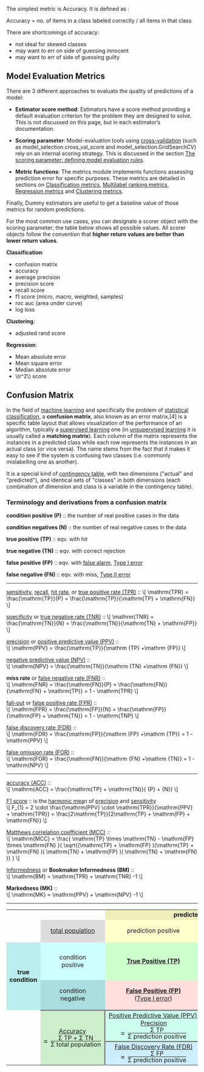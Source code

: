 <!--
.. title: Evaluation Metrics
.. slug: 14-evaluation_metrics
.. date: 2017-04-20 07:04:44 UTC+08:00
.. tags:
.. category:
.. link:
.. description:
.. type: text
-->


The simplest metric is Accuracy.  It is defined as :

Accuracy = no. of items in a class labeled correctly / all items in that class

There are shortcomings of accuracy:      

- not ideal for skewed classes    
- may want to err on side of guessing innocent   
- may want to err of side of guessing guilty   


## Model Evaluation Metrics

There are 3 different approaches to evaluate the quality of predictions of a model:    

- **Estimator score method**: Estimators have a score method providing a default evaluation criterion for the problem they are designed to solve. This is not discussed on this page, but in each estimator’s documentation.     
- **Scoring parameter**: Model-evaluation tools using [cross-validation][5478f366] (such as model_selection.cross_val_score and model_selection.GridSearchCV) rely on an internal scoring strategy. This is discussed in the section [The scoring parameter: defining model evaluation rules][0caba749].     
- **Metric functions**: The metrics module implements functions assessing prediction error for specific purposes. These metrics are detailed in sections on [Classification metrics][5d91992e], [Multilabel ranking metrics][1c349b23], [Regression metrics][d722d625] and [Clustering metrics][1011cf9e].     

  [5478f366]: http://scikit-learn.org/stable/modules/cross_validation.html#cross-validation "Cross Validation"
  [0caba749]: http://scikit-learn.org/stable/modules/model_evaluation.html#scoring-parameter "Scoring Parameter"
  [5d91992e]: http://scikit-learn.org/stable/modules/model_evaluation.html#classification-metrics "Classification Metrics"
  [1c349b23]: http://scikit-learn.org/stable/modules/model_evaluation.html#multilabel-ranking-metrics "Multilabel Ranking Metrics"
  [d722d625]: http://scikit-learn.org/stable/modules/model_evaluation.html#regression-metrics "Regression Metrics"
  [1011cf9e]: http://scikit-learn.org/stable/modules/model_evaluation.html#clustering-metrics "Clustering Metrics"

Finally, Dummy estimators are useful to get a baseline value of those metrics for random predictions.

For the most common use cases, you can designate a scorer object with the scoring parameter; the table below shows all possible values. All scorer objects follow the convention that **higher return values are better than lower return values**.

**Classification**:       

- confusion matrix
- accuracy   
- average precision     
- precision score    
- recall score    
- f1 score (micro, macro, weighted, samples)    
- roc auc (area under curve)      
- log loss

**Clustering**:       

- adjusted rand score

**Regression**:      

- Mean absolute error
- Mean square error
- Median absolute error
- \\(r^2\\) score


## Confusion Matrix      

In the field of [machine learning][ab888587] and specifically the problem of [statistical classification][f3cec3e0], a **confusion matrix**, also known as an error matrix,[4] is a specific table layout that allows visualization of the performance of an algorithm, typically a [supervised learning][441a8b2c] one (in [unsupervised learning][e05293fc] it is usually called a **matching matrix**). Each column of the matrix represents the instances in a predicted class while each row represents the instances in an actual class (or vice versa).   The name stems from the fact that it makes it easy to see if the system is confusing two classes (i.e. commonly mislabelling one as another).

  [ab888587]: https://en.wikipedia.org/wiki/Machine_learning "Machine Learning"
  [f3cec3e0]: https://en.wikipedia.org/wiki/Statistical_classification "Statistical Classification"
  [441a8b2c]: https://en.wikipedia.org/wiki/Supervised_learning "Supervised Learning"
  [e05293fc]: https://en.wikipedia.org/wiki/Unsupervised_learning "Unsupervised Learning"

It is a special kind of [contingency table][11df1c45], with two dimensions ("actual" and "predicted"), and identical sets of "classes" in both dimensions (each combination of dimension and class is a variable in the contingency table).

  [11df1c45]: https://en.wikipedia.org/wiki/Contingency_table "Contingency Table"

### Terminology and derivations from a confusion matrix

**condition positive (P)** :: the number of real positive cases in the data      

**condition negatives (N)** :: the number of real negative cases in the data

**true positive (TP)** :: eqv. with hit    

**true negative (TN)** :: eqv. with correct rejection    

**false positive (FP)** :: eqv. with [false alarm][97aeffed], [Type I error][156261e9]

  [97aeffed]: https://en.wikipedia.org/wiki/False_alarm "False Alarm"
  [156261e9]: https://en.wikipedia.org/wiki/Type_I_error "Type I Error"

**false negative (FN)** :: eqv. with miss, [Type II error][df7cc0ed]

  [df7cc0ed]: https://en.wikipedia.org/wiki/Type_II_error "Type II Error"

------------------------------------------------------------------------------
[sensitivity][0c430637], [recall][d8a2fbda], [hit rate][2db84899], or [true positive rate (TPR)][26ba1fb2] ::
\\[
  \mathrm{TPR} = \frac{\mathrm{TP}}{P} = \frac{\mathrm{TP}}{\mathrm{TP} + \mathrm{FN}}
\\]

  [0c430637]: https://en.wikipedia.org/wiki/Sensitivity_(test) "Sensitivity"
  [d8a2fbda]: https://en.wikipedia.org/wiki/Information_retrieval#Recall "Recall"
  [2db84899]: https://en.wikipedia.org/wiki/Hit_rate "Hit Rate"
  [26ba1fb2]: https://en.wikipedia.org/wiki/Sensitivity_(test) "True Positive Rate (TPR)"

[specificity][2d944914] or [true negative rate (TNR)][9ac5d1d8] ::
\\[
  \mathrm{TNR} = \frac{\mathrm{TN}}{N} = \frac{\mathrm{TN}}{\mathrm{TN} + \mathrm{FP}}
\\]

  [2d944914]: https://en.wikipedia.org/wiki/Specificity_(tests) "Speciticity"
  [9ac5d1d8]: https://en.wikipedia.org/wiki/Specificity_(tests) "True Negative Rate (TNR)"

[precision][20ddb84f] or [positive predictive value (PPV)][76f9d232] ::   
\\[
  \mathrm{PPV} = \frac{\mathrm{TP}}{\mathrm {TP} +\mathrm {FP}}
\\]

  [20ddb84f]: https://en.wikipedia.org/wiki/Information_retrieval#Precision "Precision"
  [76f9d232]: https://en.wikipedia.org/wiki/Positive_predictive_value "Positive Predictive Value"

[negative predictive value (NPV)][3d52a732] ::    
\\[
  \mathrm{NPV} = \frac{\mathrm{TN}}{\mathrm {TN} +\mathrm {FN}}
\\]

  [3d52a732]: https://en.wikipedia.org/wiki/Negative_predictive_value "Negative Predictive Value"

**miss rate** or [false negative rate (FNR)][a7c958b1] ::   
\\[
  \mathrm{FNR} = \frac{\mathrm{FN}}{P} = \frac{\mathrm{FN}}{\mathrm{FN} + \mathrm{TP}} = 1 - \mathrm{TPR}
\\]

  [a7c958b1]: https://en.wikipedia.org/wiki/Type_I_and_type_II_errors#False_positive_and_false_negative_rates "False Negative Rate"

[fall-out][557b0042] or [false positive rate (FPR)][906e32bc] ::    
\\[
  \mathrm{FPR} = \frac{\mathrm{FP}}{N} = \frac{\mathrm{FP}}{\mathrm{FP} + \mathrm{TN}} = 1 - \mathrm{TNP}
\\]

  [557b0042]: https://en.wikipedia.org/wiki/Information_retrieval#Fall-out "Fall Out"
  [906e32bc]: https://en.wikipedia.org/wiki/Information_retrieval#Fall-out "False Positive Rate"

[false discovery rate (FDR)][1e0aaae4] ::     
\\[
  \mathrm{FDR} = \frac{\mathrm{FP}}{\mathrm {FP} +\mathrm {TP}} = 1 - \mathrm{PPV}
\\]

  [1e0aaae4]: https://en.wikipedia.org/wiki/False_discovery_rate "False Discovery Rate"

[false omission rate (FOR)][ab539170]  ::      
\\[
  \mathrm{FOR} = \frac{\mathrm{FN}}{\mathrm {FN} +\mathrm {TN}} = 1 - \mathrm{NPV}
\\]

  [ab539170]: https://en.wikipedia.org/wiki/Positive_and_negative_predictive_values "False Omission Rate"

------------------------------------------------------------------------------
[accuracy (ACC)][ea8c3f4b] ::    
\\[
  \mathrm{ACC} = \frac{\mathrm{TP} + \mathrm{TN}}{ {P} + {N}}
\\]

  [ea8c3f4b]: https://en.wikipedia.org/wiki/Accuracy "Accuracy"

[F1 score][6693849e] :: is the [harmonic mea][34d32e31]n of [precision][20ddb84f] and [sensitivity][0c430637]       
\\[
  F_{1} = 2 \cdot \frac{\mathrm{PPV} \cdot \mathrm{TPR}}{\mathrm{PPV} + \mathrm{TPR}} =  \frac{2\mathrm{TP}}{2\mathrm{TP} + \mathrm{FP} + \mathrm{FN}}
\\]

  [34d32e31]: https://en.wikipedia.org/wiki/Harmonic_mean#Harmonic_mean_of_two_numbers "Harmonic Mean"
  [6693849e]: https://en.wikipedia.org/wiki/F1_score "F1 Score"

[Matthews correlation coefficient (MCC)][05c95ed6] ::     
\\[
  \mathrm{MCC} = \frac{ \mathrm{TP} \times \mathrm{TN} - \mathrm{FP} \times \mathrm{FN} }{ \sqrt{(\mathrm{TP} + \mathrm{FP} )(\mathrm{TP} + \mathrm{FN} )( \mathrm{TN} + \mathrm{FP} )( \mathrm{TN} + \mathrm{FN} )} }
\\]

  [05c95ed6]: https://en.wikipedia.org/wiki/Matthews_correlation_coefficient "Matthews Correlation Coefficient"

[Informedness][09e5aa50] or **Bookmaker Informedness (BM)** ::     
\\[
  \mathrm{BM}  = \mathrm{TPR} + \mathrm{TNR} -1
\\]

  [09e5aa50]: https://en.wikipedia.org/wiki/Informedness "Informedness"

**Markedness (MK)** ::      
\\[
  \mathrm{MK}  = \mathrm{PPV} + \mathrm{NPV} -1
\\]

------------------------------------------------------------------------------


<table class="wikitable" align="center" style="text-align:center; border:none; background:transparent;">
<tbody><tr>
<td colspan="2" style="border:none;"></td>
<td colspan="2" style="background:#eeeebb;"><b>predicted condition</b></td>
</tr>
<tr>
<td style="border:none;"></td>
<td style="background:#dddddd;"><a href="https://en.wikipedia.org/wiki/Statistical_population" title="Statistical population">total population</a></td>
<td style="background:#ffffcc;">prediction positive</td>
<td style="background:#ddddaa;">prediction negative</td>
<td style="background:#eeeecc;"><a href="https://en.wikipedia.org/wiki/Prevalence" title="Prevalence">Prevalence</a> <span style="font-size:118%;white-space:nowrap;">= <span class="texhtml"><span class="sfrac nowrap" style="display:inline-block; vertical-align:-0.5em; font-size:85%; text-align:center;"><span style="display:block; line-height:1em; margin:0 0.1em;">Σ&nbsp;condition positive</span><span style="display:block; line-height:1em; margin:0 0.1em; border-top:1px solid;">Σ&nbsp;total population</span></span></span></span></td>
</tr>
<tr>
<td rowspan="2" style="background:#bbeeee;"><b>true<br>
condition</b></td>
<td style="background:#ccffff;">condition<br>
positive</td>
<td style="background:#ccffcc;"><span style="color:#006600;"><b><a href="https://en.wikipedia.org/wiki/True_positive" class="mw-redirect" title="True positive">True Positive (TP)</a></b></span></td>
<td style="background:#eedddd;"><span style="color:#cc0000;"><b><a href="https://en.wikipedia.org/wiki/False_Negative" class="mw-redirect" title="False Negative">False Negative (FN)</a></b></span><br>
(<a href="https://en.wikipedia.org/wiki/Type_II_error" class="mw-redirect" title="Type II error">type II error</a>)</td>
<td style="background:#eeffcc;"><a href="https://en.wikipedia.org/wiki/True_Positive_Rate" class="mw-redirect" title="True Positive Rate">True&nbsp;Positive&nbsp;Rate&nbsp;(TPR)</a>, <a href="https://en.wikipedia.org/wiki/Sensitivity_(tests)" class="mw-redirect" title="Sensitivity (tests)">Sensitivity</a>, <a href="https://en.wikipedia.org/wiki/Recall_(information_retrieval)" class="mw-redirect" title="Recall (information retrieval)">Recall</a>, Probability&nbsp;of&nbsp;Detection <span style="font-size:118%;white-space:nowrap;">= <span class="texhtml"><span class="sfrac nowrap" style="display:inline-block; vertical-align:-0.5em; font-size:85%; text-align:center;"><span style="display:block; line-height:1em; margin:0 0.1em;">Σ TP</span><span style="display:block; line-height:1em; margin:0 0.1em; border-top:1px solid;">Σ&nbsp;condition&nbsp;positive</span></span></span></span></td>
<td style="background:#ffeecc;"><a href="https://en.wikipedia.org/wiki/False_Negative_Rate" class="mw-redirect" title="False Negative Rate">False&nbsp;Negative&nbsp;Rate&nbsp;(FNR)</a>, Miss&nbsp;Rate <span style="font-size:118%;white-space:nowrap;">= <span class="texhtml"><span class="sfrac nowrap" style="display:inline-block; vertical-align:-0.5em; font-size:85%; text-align:center;"><span style="display:block; line-height:1em; margin:0 0.1em;">Σ FN</span><span style="display:block; line-height:1em; margin:0 0.1em; border-top:1px solid;">Σ&nbsp;condition&nbsp;positive</span></span></span></span></td>
</tr>
<tr>
<td style="background:#aadddd;">condition<br>
negative</td>
<td style="background:#ffdddd;"><span style="color:#cc0000;"><b><a href="https://en.wikipedia.org/wiki/False_Positive" class="mw-redirect" title="False Positive">False&nbsp;Positive&nbsp;(FP)</a></b></span><br>
(<a href="https://en.wikipedia.org/wiki/Type_I_error" class="mw-redirect" title="Type I error">Type I error</a>)</td>
<td style="background:#bbeebb;"><span style="color:#006600;"><b><a href="https://en.wikipedia.org/wiki/True_negative" class="mw-redirect" title="True negative">True Negative (TN)</a></b></span></td>
<td style="background:#eeddbb;"><a href="https://en.wikipedia.org/wiki/False_Positive_Rate" class="mw-redirect" title="False Positive Rate">False&nbsp;Positive&nbsp;Rate&nbsp;(FPR)</a>, <a href="https://en.wikipedia.org/wiki/Information_retrieval" title="Information retrieval"><span class="nowrap">Fall-out</span></a>, Probability&nbsp;of&nbsp;False&nbsp;Alarm <span style="font-size:118%;white-space:nowrap;">= <span class="texhtml"><span class="sfrac nowrap" style="display:inline-block; vertical-align:-0.5em; font-size:85%; text-align:center;"><span style="display:block; line-height:1em; margin:0 0.1em;">Σ FP</span><span style="display:block; line-height:1em; margin:0 0.1em; border-top:1px solid;">Σ&nbsp;condition&nbsp;negative</span></span></span></span></td>
<td style="background:#ddeebb;"><a href="https://en.wikipedia.org/wiki/True_Negative_Rate" class="mw-redirect" title="True Negative Rate">True&nbsp;Negative&nbsp;Rate&nbsp;(TNR)</a>, <a href="https://en.wikipedia.org/wiki/Specificity_(tests)" class="mw-redirect" title="Specificity (tests)">Specificity</a> (SPC) <span style="font-size:118%;white-space:nowrap;">= <span class="texhtml"><span class="sfrac nowrap" style="display:inline-block; vertical-align:-0.5em; font-size:85%; text-align:center;"><span style="display:block; line-height:1em; margin:0 0.1em;">Σ TN</span><span style="display:block; line-height:1em; margin:0 0.1em; border-top:1px solid;">Σ&nbsp;condition&nbsp;negative</span></span></span></span></td>
</tr>
<tr>
<td style="border:none;"></td>
<td rowspan="2" style="background:#cceecc;border-top:solid grey;border-right:solid grey"><a href="https://en.wikipedia.org/wiki/Accuracy_and_precision" title="Accuracy and precision">Accuracy</a> <span style="font-size:118%;white-space:nowrap;">= <span class="texhtml"><span class="sfrac nowrap" style="display:inline-block; vertical-align:-0.5em; font-size:85%; text-align:center;"><span style="display:block; line-height:1em; margin:0 0.1em;">Σ&nbsp;TP + Σ TN</span><span style="display:block; line-height:1em; margin:0 0.1em; border-top:1px solid;">Σ&nbsp;total population</span></span></span></span></td>
<td style="background:#ccffee;border-top:solid grey;"><a href="https://en.wikipedia.org/wiki/Positive_Predictive_Value" class="mw-redirect" title="Positive Predictive Value">Positive&nbsp;Predictive&nbsp;Value&nbsp;(PPV)</a>, <a href="https://en.wikipedia.org/wiki/Precision_(information_retrieval)" class="mw-redirect" title="Precision (information retrieval)">Precision</a> <span style="font-size:118%;white-space:nowrap;">= <span class="texhtml"><span class="sfrac nowrap" style="display:inline-block; vertical-align:-0.5em; font-size:85%; text-align:center;"><span style="display:block; line-height:1em; margin:0 0.1em;">Σ TP</span><span style="display:block; line-height:1em; margin:0 0.1em; border-top:1px solid;">Σ&nbsp;prediction&nbsp;positive</span></span></span></span></td>
<td style="background:#eeddee;border-bottom:solid grey;"><a href="https://en.wikipedia.org/wiki/False_omission_rate" class="mw-redirect" title="False omission rate">False&nbsp;Omission&nbsp;Rate&nbsp;(FOR)</a> <span style="font-size:118%;white-space:nowrap;">= <span class="texhtml"><span class="sfrac nowrap" style="display:inline-block; vertical-align:-0.5em; font-size:85%; text-align:center;"><span style="display:block; line-height:1em; margin:0 0.1em;">Σ FN</span><span style="display:block; line-height:1em; margin:0 0.1em; border-top:1px solid;">Σ&nbsp;prediction&nbsp;negative</span></span></span></span></td>
<td style="background:#eeeeee;"><a href="https://en.wikipedia.org/wiki/Positive_likelihood_ratio" class="mw-redirect" title="Positive likelihood ratio">Positive&nbsp;Likelihood&nbsp;Ratio&nbsp;<span class="nowrap">(LR+)</span></a> <span style="font-size:118%;white-space:nowrap;">= <span class="texhtml"><span class="sfrac nowrap" style="display:inline-block; vertical-align:-0.5em; font-size:85%; text-align:center;"><span style="display:block; line-height:1em; margin:0 0.1em;">TPR</span><span style="display:block; line-height:1em; margin:0 0.1em; border-top:1px solid;">FPR</span></span></span></span></td>
<td rowspan="2" style="background:#dddddd;"><a href="https://en.wikipedia.org/wiki/Diagnostic_odds_ratio" title="Diagnostic odds ratio">Diagnostic&nbsp;Odds&nbsp;Ratio&nbsp;(DOR)</a> <span style="font-size:118%;white-space:nowrap;">= <span class="texhtml"><span class="sfrac nowrap" style="display:inline-block; vertical-align:-0.5em; font-size:85%; text-align:center;"><span style="display:block; line-height:1em; margin:0 0.1em;">LR+</span><span style="display:block; line-height:1em; margin:0 0.1em; border-top:1px solid;">LR−</span></span></span></span></td>
</tr>
<tr>
<td style="border:none;"></td>
<td style="background:#cceeff;border-top:solid grey;"><a href="https://en.wikipedia.org/wiki/False_Discovery_Rate" class="mw-redirect" title="False Discovery Rate">False&nbsp;Discovery&nbsp;Rate&nbsp;(FDR)</a> <span style="font-size:118%;white-space:nowrap;">= <span class="texhtml"><span class="sfrac nowrap" style="display:inline-block; vertical-align:-0.5em; font-size:85%; text-align:center;"><span style="display:block; line-height:1em; margin:0 0.1em;">Σ FP</span><span style="display:block; line-height:1em; margin:0 0.1em; border-top:1px solid;">Σ&nbsp;prediction&nbsp;positive</span></span></span></span></td>
<td style="background:#aaddcc;border-bottom:solid grey;"><a href="https://en.wikipedia.org/wiki/Negative_Predictive_Value" class="mw-redirect" title="Negative Predictive Value">Negative&nbsp;Predictive&nbsp;Value&nbsp;(NPV)</a> <span style="font-size:118%;white-space:nowrap;">= <span class="texhtml"><span class="sfrac nowrap" style="display:inline-block; vertical-align:-0.5em; font-size:85%; text-align:center;"><span style="display:block; line-height:1em; margin:0 0.1em;">Σ TN</span><span style="display:block; line-height:1em; margin:0 0.1em; border-top:1px solid;">Σ&nbsp;prediction&nbsp;negative</span></span></span></span></td>
<td style="background:#cccccc;"><a href="https://en.wikipedia.org/wiki/Negative_likelihood_ratio" class="mw-redirect" title="Negative likelihood ratio">Negative&nbsp;Likelihood&nbsp;Ratio&nbsp;<span class="nowrap">(LR−)</span></a> <span style="font-size:118%;white-space:nowrap;">= <span class="texhtml"><span class="sfrac nowrap" style="display:inline-block; vertical-align:-0.5em; font-size:85%; text-align:center;"><span style="display:block; line-height:1em; margin:0 0.1em;">FNR</span><span style="display:block; line-height:1em; margin:0 0.1em; border-top:1px solid;">TNR</span></span></span></span></td>
</tr>
</tbody></table>
